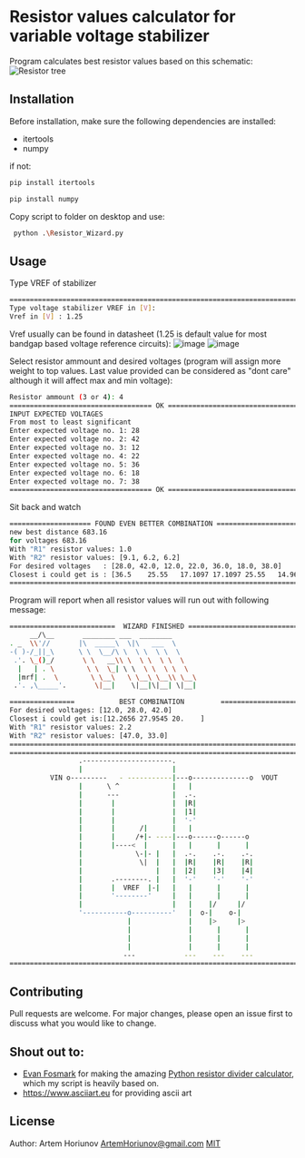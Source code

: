 # Resistor values calculator for variable voltage stabilizer
Program calculates best resistor values based on this schematic:
![Resistor tree](https://github.com/user-attachments/assets/ed3e84cc-2117-4db3-9c9f-d0fbe4baebe6)


## Installation
Before installation, make sure the following dependencies are installed:
 * itertools
 * numpy

if not:

```bash
pip install itertools
```

```bash
pip install numpy
```
Copy script to folder on desktop and use:

```bash
 python .\Resistor_Wizard.py
```

## Usage
Type VREF of stabilizer
```bash
==================================================================================
Type voltage stabilizer VREF in [V]:
Vref in [V] : 1.25
```
Vref usually can be found in datasheet (1.25 is default value for most bandgap based voltage reference circuits):
![image](https://github.com/user-attachments/assets/179ae467-5ce4-4371-901c-7cb3a6d3656a)
![image](https://github.com/user-attachments/assets/6b89d7c8-09bf-42ed-863d-97c4f6687277)

Select resistor ammount and desired voltages (program will assign more weight to top values. Last value provided can be considered as "dont care" although it will affect max and min voltage):
```bash
Resistor ammount (3 or 4): 4
=================================== OK ===========================================
INPUT EXPECTED VOLTAGES
From most to least significant
Enter expected voltage no. 1: 28
Enter expected voltage no. 2: 42
Enter expected voltage no. 3: 12
Enter expected voltage no. 4: 22
Enter expected voltage no. 5: 36
Enter expected voltage no. 6: 18
Enter expected voltage no. 7: 38
=================================== OK ===========================================
```
Sit back and watch
```bash
==================== FOUND EVEN BETTER COMBINATION ========================
new best distance 683.16
for voltages 683.16
With "R1" resistor values: 1.0
With "R2" resistor values: [9.1, 6.2, 6.2]
For desired voltages   : [28.0, 42.0, 12.0, 22.0, 36.0, 18.0, 38.0]
Closest i could get is : [36.5    25.55   17.1097 17.1097 25.55   14.965  12.0899]
==========================================================================
```
Program will report when all resistor values will run out with following message:
```bash
==========================  WIZARD FINISHED ==============================
     __/\__       ________ ___  ________      
. _  \\'//       |\  _____\  \|\   ___  \
-( )-/_||_\      \ \  \__/\ \  \ \  \ \  \
 .'. \_()_/       \ \   __\\ \  \ \  \ \  \
  |   | . \        \ \  \_| \ \  \ \  \ \  \
  |mrf| .  \        \ \__\   \ \__\ \__\\ \__\
 .'. ,\_____'.       \|__|    \|__|\|__| \|__|

================           BEST COMBINATION         =====================
For desired voltages: [12.0, 28.0, 42.0]
Closest i could get is:[12.2656 27.9545 20.    ]
With "R1" resistor values: 2.2
With "R2" resistor values: [47.0, 33.0]
==========================================================================
==================================================================================
                 .----------------------.
                 |                      |
          VIN o---------   - -----------|---o--------------o  VOUT
                 |      \ ^             |   |
                 |      ---             |  .-.
                 |       |              |  |R|
                 |       |              |  |1|
                 |       |              |  '-'
                 |       |      /|      |   |
                 |       |     /+|- ----|---o------o------o
                 |       |----<  |      |   |      |      |
                 |             \-|- |   |  .-.    .-.    .-.
                 |              \|  |   |  |R|    |R|    |R|
                 |                  |   |  |2|    |3|    |4|
                 |       .--------. |   |  '-'    '-'    '-'
                 |       |  VREF  |-|   |   |      |      |
                 |       '--------'     |   |      |      |
                 |                      |   |    |/     |/
                 '-----------o----------'   |  o-|    o-|
                             |              |    |>     |>
                             |              |      |      |
                             |              |      |      |
                             |              |      |      |
                            ---            ---    ---    ---
==================================================================================
```
## Contributing

Pull requests are welcome. For major changes, please open an issue first
to discuss what you would like to change.

## Shout out to:
* [Evan Fosmark](mailto:evan.fosmark@gmail.com) for making the amazing [Python resistor divider calculator](https://github.com/efosmark/voltage-divider), which my script is heavily based on.
* https://www.asciiart.eu for providing ascii art

## License
Author: Artem Horiunov ArtemHoriunov@gmail.com
[MIT](https://choosealicense.com/licenses/mit/)
